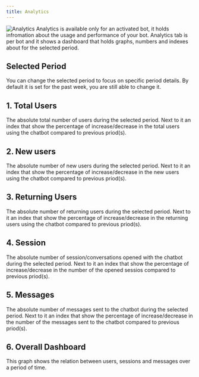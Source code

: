 ```yaml
---
title: Analytics
---
```


![Analytics](/img/docs/chatbot_charts.png)
Analytics is available only for an activated bot, it holds infromation about the usage and performance of your bot. Analytics tab is per bot and it shows a dashboard that holds graphs, numbers and indexes about for the selected period.

## Selected Period
You can change the selected period to focus on specific period details. By default it is set for the past week, you are still able to change it.


## 1. Total Users
The absolute total number of users during the selected period. Next to it an index that show the percentage of increase/decrease in the total users using the chatbot compared to previous priod(s).

## 2. New users
The absolute number of new users during the selected period. Next to it an index that show the percentage of increase/decrease in the new users using the chatbot compared to previous priod(s).
## 3. Returning Users
The absolute number of returning users during the selected period. Next to it an index that show the percentage of increase/decrease in the returning users using the chatbot compared to previous priod(s).
## 4. Session
The absolute number of session/conversations opened with the chatbot during the selected period. Next to it an index that show the percentage of increase/decrease in the number of the opened sessios compared to previous priod(s).

## 5. Messages
The absolute number of messages sent to the chatbot during the selected period. Next to it an index that show the percentage of increase/decrease in the number of the messages sent to the chatbot compared to previous priod(s).

## 6. Overall Dashboard
This graph shows the relation between users, sessions and messages over a period of time.